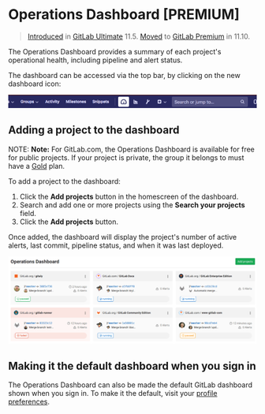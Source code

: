 # Operations Dashboard **[PREMIUM]**

> [Introduced](https://gitlab.com/gitlab-org/gitlab-ee/issues/5781)
in [GitLab Ultimate](https://about.gitlab.com/pricing/) 11.5.
[Moved](https://gitlab.com/gitlab-org/gitlab-ee/issues/9218) to
[GitLab Premium](https://about.gitlab.com/pricing/) in 11.10.

The Operations Dashboard provides a summary of each project's operational health,
including pipeline and alert status.

The dashboard can be accessed via the top bar, by clicking on the new
dashboard icon:

![Operations Dashboard icon in top bar](img/index_operations_dashboard_top_bar_icon.png)

## Adding a project to the dashboard

NOTE: **Note:**
For GitLab.com, the Operations Dashboard is available for free for public projects.
If your project is private, the group it belongs to must have a
[Gold](https://about.gitlab.com/pricing/) plan.

To add a project to the dashboard:

1. Click the **Add projects** button in the homescreen of the dashboard.
1. Search and add one or more projects using the **Search your projects** field.
1. Click the **Add projects** button.

Once added, the dashboard will display the project's number of active alerts,
last commit, pipeline status, and when it was last deployed.

![Operations Dashboard with projects](img/index_operations_dashboard_with_projects.png)

## Making it the default dashboard when you sign in

The Operations Dashboard can also be made the default GitLab dashboard shown when
you sign in. To make it the default, visit your [profile preferences](../profile/preferences.md).
